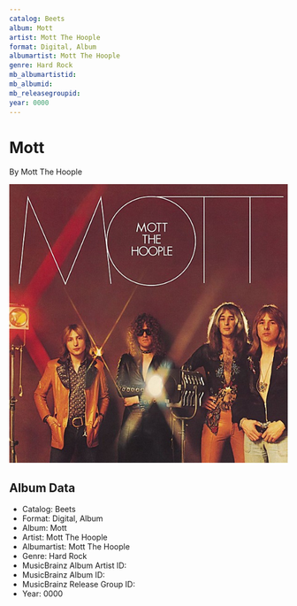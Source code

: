 ```yaml
---
catalog: Beets
album: Mott
artist: Mott The Hoople
format: Digital, Album
albumartist: Mott The Hoople
genre: Hard Rock
mb_albumartistid: 
mb_albumid: 
mb_releasegroupid: 
year: 0000
---
```


# Mott

By Mott The Hoople

![](../../assets/beetscovers/Mott_The_Hoople-Mott.jpg)

## Album Data

- Catalog: Beets
- Format: Digital, Album
- Album: Mott
- Artist: Mott The Hoople
- Albumartist: Mott The Hoople
- Genre: Hard Rock
- MusicBrainz Album Artist ID: 
- MusicBrainz Album ID: 
- MusicBrainz Release Group ID: 
- Year: 0000


